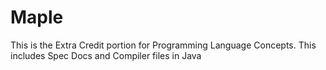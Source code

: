 # Maple
This is the Extra Credit portion for Programming Language Concepts. This includes Spec Docs and Compiler files in Java
